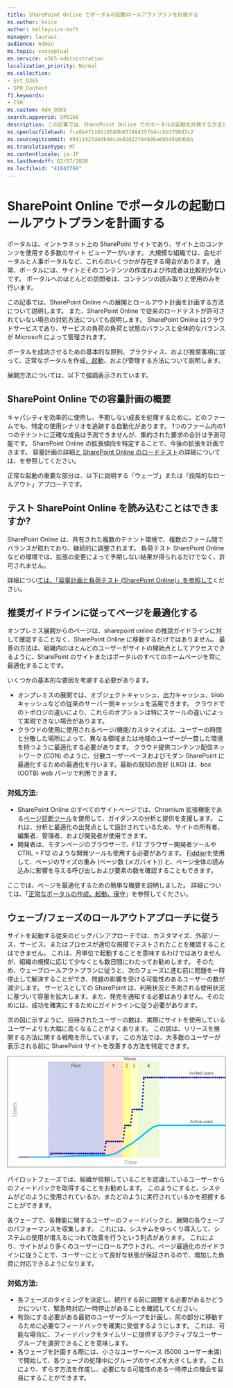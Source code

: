 ```yaml
---
title: SharePoint Online でポータルの起動ロールアウトプランを計画する
ms.author: kvice
author: kelleyvice-msft
manager: laurawi
audience: Admin
ms.topic: conceptual
ms.service: o365-administration
localization_priority: Normal
ms.collection:
- Ent_O365
- SPO_Content
f1.keywords:
- CSH
ms.custom: Adm_O365
search.appverid: SPO160
description: この記事では、SharePoint Online でのポータルの起動を計画する方法と、正常に起動するために必要な手順について説明します。
ms.openlocfilehash: fca8b4f116510589b83748435f64ccbb3790d7c2
ms.sourcegitcommit: 99411927abdb40c2e82d2279489ba60545989bb1
ms.translationtype: MT
ms.contentlocale: ja-JP
ms.lasthandoff: 02/07/2020
ms.locfileid: "41843768"
---
```

# <a name="planning-your-portal-launch-roll-out-plan-in-sharepoint-online"></a>SharePoint Online でポータルの起動ロールアウトプランを計画する

ポータルは、イントラネット上の SharePoint サイトであり、サイト上のコンテンツを使用する多数のサイト ビューアーがいます。 大規模な組織では、会社ポータルと人事ポータルなど、これらのいくつかが存在する場合があります。 通常、ポータルには、サイトとそのコンテンツの作成および作成者は比較的少ないです。 ポータルへのほとんどの訪問者は、コンテンツの読み取りと使用のみを行います。

この記事では、SharePoint Online への展開とロールアウト計画を計画する方法について説明します。 また、SharePoint Online で従来のロードテストが許可されていない場合の対処方法についても説明します。 SharePoint Online はクラウドサービスであり、サービスの負荷の負荷と状態のバランスと全体的なバランスが Microsoft によって管理されます。

ポータルを成功させるための基本的な原則、プラクティス、および推奨事項に従って、正常なポータルを作成[、起動](https://go.microsoft.com/fwlink/?linkid=2105838)、および管理する方法について説明します。 

展開方法については、以下で強調表示されています。

## <a name="overview-of-capacity-planning-in-sharepoint-online"></a>SharePoint Online での容量計画の概要
キャパシティを効率的に使用し、予期しない成長を処理するために、どのファームでも、特定の使用シナリオを追跡する自動化があります。 1つのファーム内の1つのテナントに正確な成長は予測できませんが、集約された要求の合計は予測可能です。 SharePoint Online の拡張傾向を特定することで、今後の拡張を計画できます。 容量計画の詳細[と SharePoint Online のロードテスト](https://docs.microsoft.com/office365/enterprise/capacity-planning-and-load-testing-sharepoint-online)の詳細については、を参照してください。

正常な起動の重要な部分は、以下に説明する「ウェーブ」または「段階的なロールアウト」アプローチです。 

## <a name="can-i-load-test-sharepoint-online"></a>テスト SharePoint Online を読み込むことはできますか?
SharePoint Online は、共有された複数のテナント環境で、複数のファーム間でバランスが取れており、継続的に調整されます。 負荷テスト SharePoint Online などの環境では、拡張の変更によって予期しない結果が得られるだけでなく、許可されません。 

詳細につい[ては、「容量計画と負荷テスト (SharePoint Online)」を参照して](https://docs.microsoft.com/office365/enterprise/capacity-planning-and-load-testing-sharepoint-online)ください。

## <a name="optimize-pages-by-following-recommended-guidelines"></a>推奨ガイドラインに従ってページを最適化する
オンプレミス展開からのページは、sharepoint online の推奨ガイドラインに対して確認することなく、SharePoint Online に移動するだけではありません。 最善の方法は、組織内のほとんどのユーザーがサイトの開始点としてアクセスできるように、SharePoint のサイトまたはポータルのすべてのホームページを常に最適化することです。

いくつかの基本的な要因を考慮する必要があります。
- オンプレミスの展開では、オブジェクトキャッシュ、出力キャッシュ、blob キャッシュなどの従来のサーバー側キャッシュを活用できます。 クラウドでのトポロジの違いにより、これらのオプションは特にスケールの違いによって実現できない場合があります。
- クラウドの使用に使用されるページ/機能/カスタマイズは、ユーザーの時間と分散した場所によって、異なる領域または地域のユーザーが一貫した環境を持つように最適化する必要があります。 クラウド提供コンテンツ配信ネットワーク (CDN) のように、分散ユーザーベースおよびモダン SharePoint に最適化するための最適化を行います。最新の既知の良好 (LKG) は、box (OOTB) web パーツで利用できます。

### <a name="what-to-do"></a>対処方法:
 - SharePoint Online のすべてのサイトページでは、Chromium 拡張機能である[ページ診断ツール](https://aka.ms/perftool)を使用して、ガイダンスの分析と提供を支援します。 これは、分析と最適化の出発点として設計されているため、サイトの所有者、編集者、管理者、および開発者が使用できます。
 - 開発者は、モダンページのブラウザーで、F12 ブラウザー開発者ツールや CTRL + F12 のような開発ツールも使用する必要があります。 [Fiddler](https://www.telerik.com/download/fiddler)を使用して、ページのサイズの重み (ページ数 (メガバイト)) と、ページ全体の読み込みに影響を与える呼び出しおよび要素の数を確認することもできます。 

ここでは、ページを最適化するための簡単な概要を説明しました。  詳細については、「[正常なポータルの作成、起動、保守](https://go.microsoft.com/fwlink/?linkid=2105838)」を参照してください。

## <a name="follow-a-wave--phased-roll-out-approach"></a>ウェーブ/フェーズのロールアウトアプローチに従う
サイトを起動する従来のビッグバンアプローチでは、カスタマイズ、外部ソース、サービス、またはプロセスが適切な規模でテストされたことを確認することはできません。 これは、月単位で起動することを意味するわけではありませんが、組織の規模に応じて少なくとも数日間にわたってお勧めします。 そのため、ウェーブロールアウトプランに従うと、次のフェーズに進む前に問題を一時停止して解決することができ、問題の影響を受ける可能性のあるユーザーの数が減少します。 サービスとしての SharePoint は、利用状況と予測される使用状況に基づいて容量を拡大します。また、発売を通知する必要はありません。そのためには、成功を確実にするためにガイドラインに従う必要があります。
  
次の図に示すように、招待されたユーザーの数は、実際にサイトを使用しているユーザーよりも大幅に高くなることがよくあります。 この図は、リリースを展開する方法に関する戦略を示しています。 この方法では、大多数のユーザーが表示される前に SharePoint サイトを改善する方法を特定できます。
  
![招待ユーザーとアクティブなユーザーを示すグラフ](media/0bc14a20-9420-4986-b9b9-fbcd2c6e0fb9.png)
  
パイロットフェーズでは、組織が信頼していることを認識しているユーザーからのフィードバックを取得することをお勧めします。 このようにすると、システムがどのように使用されているか、またどのように実行されているかを把握することができます。
  
各ウェーブで、各機能に関するユーザーのフィードバックと、展開の各ウェーブのパフォーマンスを収集します。 これには、システムをゆっくり導入して、システムの使用が増えるにつれて改善を行うという利点があります。 これにより、サイトがより多くのユーザーにロールアウトされ、ページ最適化のガイドラインに従うことで、ユーザーにとって良好な状態が保証されるので、増加した負荷に対応できるようになります。

### <a name="what-to-do"></a>対処方法:
- 各フェーズのタイミングを決定し、続行する前に調整する必要があるかどうかについて、緊急時対応/一時停止があることを確認してください。
- 有効にする必要がある最初のユーザーグループを計画し、前の部分に移動するために必要なフィードバックを確実に受信するようにします。 これは、可能な場合に、フィードバックをタイムリーに提供するアクティブなユーザーグループを選択できることを意味します。
- 各ウェーブを計画する際には、小さなユーザーベース (5000 ユーザー未満) で開始して、各ウェーブの処理中にグループのサイズを大きくします。 これにより、ずらす方法を作成し、必要になる可能性のある一時停止の機会を容易にすることができます。
